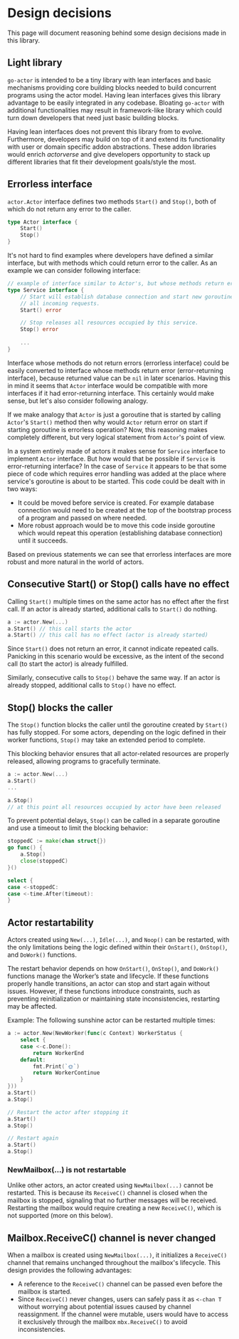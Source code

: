# Design decisions

This page will document reasoning behind some design decisions made in this library.

## Light library

`go-actor` is intended to be a tiny library with lean interfaces and basic mechanisms providing core building blocks needed to build concurrent programs using the actor model. Having lean interfaces gives this library advantage to be easily integrated in any codebase. Bloating `go-actor` with additional functionalities may result in framework-like library which could turn down developers that need just basic building blocks.
 
Having lean interfaces does not prevent this library from to evolve. Furthermore, developers may build on top of it and extend its functionality with user or domain specific addon abstractions. These addon libraries would enrich _actorverse_  and give developers opportunity to stack up different libraries that fit their development goals/style the most.


## Errorless interface

`actor.Actor` interface defines two methods `Start()` and `Stop()`, both of which do not return any error to the caller.

```go
type Actor interface {
	Start()
	Stop()
}
```

It's not hard to find examples where developers have defined a similar interface, but with methods which could return error to the caller. As an example we can consider following interface:

```go
// example of interface similar to Actor's, but whose methods return error
type Service interface {
    // Start will establish database connection and start new goroutine to process
    // all incoming requests.
    Start() error

    // Stop releases all resources occupied by this service. 
    Stop() error
    
    ...
}
```

Interface whose methods do not return errors (errorless interface) could be easily converted to interface whose methods return error (error-returning interface), because returned value can be `nil` in later scenarios. Having this in mind it seems that `Actor` interface would be compatible with more interfaces if it had error-returning interface. This certainly would make sense, but let's also consider following analogy.

If we make analogy that `Actor` is just a goroutine that is started by calling `Actor`'s `Start()` method then why would `Actor` return error on start if starting goroutine is errorless operation? Now, this reasoning makes completely different, but very logical statement from `Actor`'s point of view.

In a system entirely made of actors it makes sense for `Service` interface to implement `Actor` interface. But how would that be possible if `Service` is error-returning interface? In the case of `Service` it appears to be that some piece of code which requires error handling was added at the place where service's goroutine is about to be started. This code could be dealt with in two ways:
- It could be moved before service is created. For example database connection would need to be created at the top of the bootstrap process of a program and passed on where needed.
- More robust approach would be to move this code inside goroutine which would repeat this operation (establishing database connection) until it succeeds.
 
Based on previous statements we can see that errorless interfaces are more robust and more natural in the world of actors.


## Consecutive Start() or Stop() calls have no effect

Calling `Start()` multiple times on the same actor has no effect after the first call. If an actor is already started, additional calls to `Start()` do nothing.

```go
a := actor.New(...)
a.Start() // this call starts the actor
a.Start() // this call has no effect (actor is already started)

```

Since `Start()` does not return an error, it cannot indicate repeated calls. Panicking in this scenario would be excessive, as the intent of the second call (to start the actor) is already fulfilled.

Similarly, consecutive calls to `Stop()` behave the same way. If an actor is already stopped, additional calls to `Stop()` have no effect.


## Stop() blocks the caller
The `Stop()` function blocks the caller until the goroutine created by `Start()` has fully stopped. For some actors, depending on the logic defined in their worker functions, `Stop()` may take an extended period to complete.

This blocking behavior ensures that all actor-related resources are properly released, allowing programs to gracefully terminate.

```go
a := actor.New(...)
a.Start()
...

a.Stop()
// at this point all resources occupied by actor have been released
```

To prevent potential delays, `Stop()` can be called in a separate goroutine and use a timeout to limit the blocking behavior:

```go
stoppedC := make(chan struct{})
go func() {
    a.Stop()
    close(stoppedC)
}()

select {
case <-stoppedC:
case <-time.After(timeout):
}
```


## Actor restartability
Actors created using `New(...)`, `Idle(...)`, and `Noop()` can be restarted, with the only limitations being the logic defined within their `OnStart()`, `OnStop()`, and `DoWork()` functions.

The restart behavior depends on how `OnStart()`, `OnStop()`, and `DoWork()` functions manage the Worker’s state and lifecycle. If these functions properly handle transitions, an actor can stop and start again without issues. However, if these functions introduce constraints, such as preventing reinitialization or maintaining state inconsistencies, restarting may be affected.

Example: The following sunshine actor can be restarted multiple times:
```go
a := actor.New(NewWorker(func(c Context) WorkerStatus {
    select {
    case <-c.Done():
        return WorkerEnd
    default:
        fmt.Print(`🌞`)
        return WorkerContinue
    }
}))
a.Start()
a.Stop()

// Restart the actor after stopping it
a.Start() 
a.Stop()

// Restart again
a.Start() 
a.Stop()
```

### NewMailbox(...) is not restartable
Unlike other actors, an actor created using `NewMailbox(...)` cannot be restarted. This is because its `ReceiveC()` channel is closed when the mailbox is stopped, signaling that no further messages will be received. Restarting the mailbox would require creating a new `ReceiveC()`, which is not supported (more on this below).

## Mailbox.ReceiveC() channel is never changed
When a mailbox is created using `NewMailbox(...)`, it initializes a `ReceiveC()` channel that remains unchanged throughout the mailbox's lifecycle. This design provides the following advantages:
- A reference to the `ReceiveC()` channel can be passed even before the mailbox is started.
- Since `ReceiveC()` never changes, users can safely pass it as `<-chan T` without worrying about potential issues caused by channel reassignment. If the channel were mutable, users would have to access it exclusively through the mailbox `mbx.ReceiveC()` to avoid inconsistencies.